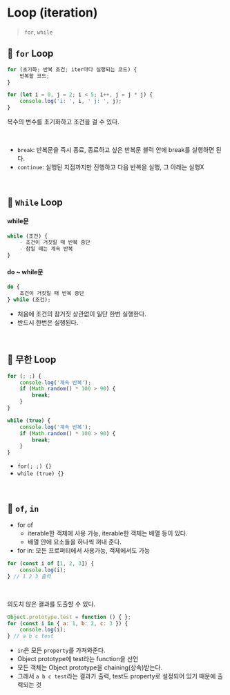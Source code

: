 # Loop (iteration)

> `for`, `while`

## 🔖 `for` Loop

```js
for (초기화; 반복 조건; iter마다 실행되는 코드) {
    반복할 코드;
}
```

```js
for (let i = 0, j = 2; i < 5; i++, j = j * j) {
    console.log('i: ', i, ' j: ', j);
}
```
복수의 변수를 초기화하고 조건을 걸 수 있다.

<br>

- `break`: 반복문을 즉시 종료, 종료하고 싶은 반복문 블럭 안에 break를 실행하면 된다.
- `continue`: 실행된 지점까지만 진행하고 다음 반복을 실행, 그 아래는 실행X

<br>

## 🔖 `While` Loop

#### while문
```js
while (조건) {
    - 조건이 거짓일 때 반복 중단
    - 참일 때는 계속 반복
}
```

#### do ~ while문
```js
do {
    조건이 거짓일 때 반복 중단
} while (조건);
```
- 처음에 조건의 참거짓 상관없이 일단 한번 실행한다.
- 반드시 한번은 실행된다.

<br>

## 🔖 무한 Loop

```js
for (; ;) {
    console.log('계속 반복');
    if (Math.random() * 100 > 90) {
        break;
    }
}

while (true) {
    console.log('계속 반복');
    if (Math.random() * 100 > 90) {
        break;
    }
}
```
- `for(; ;) {}`
- `while (true) {}`

<br>

## 🔖 `of`, `in`

- for of 
  - iterable한 객체에 사용 가능, iterable한 객체는 배열 등이 있다.
  - 배열 안에 요소들을 하나씩 꺼내 준다.
- for in: 모든 프로퍼티에서 사용가능, 객체에서도 가능

```js
for (const i of [1, 2, 3]) {
    console.log(i);
} // 1 2 3 출력
```

<br>

의도치 않은 결과를 도출할 수 있다.

```js
Object.prototype.test = function () { };
for (const i in { a: 1, b: 2, c: 3 }) {
    console.log(i);
} // a b c test
```
- `in`은 모든 `property`를 가져와준다.
- Object prototype에 test라는 function을 선언
- 모든 객체는 Object prototype을 chaining(상속)받는다.
- 그래서 `a b c test`라는 결과가 출력, test도 property로 설정되어 있기 때문에 출력되는 것